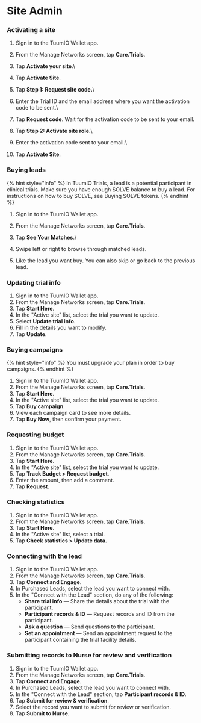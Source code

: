 # Site Admin

### Activating a site

1. Sign in to the TuumIO Wallet app.
2. From the Manage Networks screen, tap **Care.Trials**.
3. Tap **Activate your site**.\

4. Tap **Activate Site**.
5. Tap **Step 1: Request site code.**\

6. Enter the Trial ID and the email address where you want the activation code to be sent.\

7. Tap **Request code**. Wait for the activation code to be sent to your email.
8. Tap **Step 2: Activate site role**.\

9. Enter the activation code sent to your email.\

10. Tap **Activate Site**.

### Buying leads

{% hint style="info" %}
In TuumIO Trials, a lead is a potential participant in clinical trials. Make sure you have enough SOLVE balance to buy a lead. For instructions on how to buy SOLVE, see Buying SOLVE tokens.
{% endhint %}

1. Sign in to the TuumIO Wallet app.
2. From the Manage Networks screen, tap **Care.Trials**.
3. Tap **See Your Matches**.\

4. Swipe left or right to browse through matched leads.
5. Like the lead you want buy. You can also skip or go back to the previous lead.

### Updating trial info

1. Sign in to the TuumIO Wallet app.
2. From the Manage Networks screen, tap **Care.Trials**.
3. Tap **Start Here**.
4. In the "Active site" list, select the trial you want to update.
5. Select **Update trial info**.
6. Fill in the details you want to modify.
7. Tap **Update**.

### Buying campaigns

{% hint style="info" %}
You must upgrade your plan in order to buy campaigns.
{% endhint %}

1. Sign in to the TuumIO Wallet app.
2. From the Manage Networks screen, tap **Care.Trials**.
3. Tap **Start Here**.
4. In the "Active site" list, select the trial you want to update.
5. Tap **Buy campaign**.
6. View each campaign card to see more details.
7. Tap **Buy Now**, then confirm your payment.

### Requesting budget

1. Sign in to the TuumIO Wallet app.
2. From the Manage Networks screen, tap **Care.Trials**.
3. Tap **Start Here**.
4. In the "Active site" list, select the trial you want to update.
5. Tap **Track Budget > Request budget**.
6. Enter the amount, then add a comment.
7. Tap **Request**.

### Checking statistics

1. Sign in to the TuumIO Wallet app.
2. From the Manage Networks screen, tap **Care.Trials**.
3. Tap **Start Here**.
4. In the "Active site" list, select a trial.
5. Tap **Check statistics > Update data.**

### Connecting with the lead

1. Sign in to the TuumIO Wallet app.
2. From the Manage Networks screen, tap **Care.Trials**.
3. Tap **Connect and Engage**.
4. In Purchased Leads, select the lead you want to connect with.
5. In the "Connect with the Lead" section, do any of the following:
   * **Share trial info** — Share the details about the trial with the participant.
   * **Participant records & ID** — Request records and ID from the participant.
   * **Ask a question** — Send questions to the participant.
   * **Set an appointment** — Send an appointment request to the participant containing the trial facility details.

### Submitting records to Nurse for review and verification

1. Sign in to the TuumIO Wallet app.
2. From the Manage Networks screen, tap **Care.Trials**.
3. Tap **Connect and Engage**.
4. In Purchased Leads, select the lead you want to connect with.
5. In the "Connect with the Lead" section, tap **Participant records & ID**.
6. Tap **Submit for review & verification**.
7. Select the record you want to submit for review or verification.
8. Tap **Submit to Nurse**.
